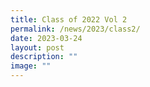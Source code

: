 ```yaml
---
title: Class of 2022 Vol 2
permalink: /news/2023/class2/
date: 2023-03-24
layout: post
description: ""
image: ""
---
```

